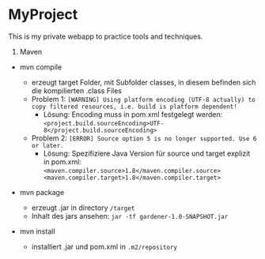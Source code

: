 # MyProject
This is my private webapp to practice tools and techniques.

1. Maven
- mvn compile
    - erzeugt target Folder, mit Subfolder classes, in diesem befinden sich die kompilierten .class Files 
    - Problem 1:
    `[WARNING] Using platform encoding (UTF-8 actually) to copy filtered resources, i.e. build is platform dependent!`
        - Lösung: Encoding muss in pom.xml festgelegt werden:
    `<project.build.sourceEncoding>UTF-8</project.build.sourceEncoding>`
    - Problem 2: 
    `[ERROR] Source option 5 is no longer supported. Use 6 or later.`
        - Lösung: Spezifiziere Java Version für source und target explizit in pom.xml: 
    `<maven.compiler.source>1.8</maven.compiler.source>
     <maven.compiler.target>1.8</maven.compiler.target>`
- mvn package
    - erzeugt .jar in directory `/target`
    - Inhalt des jars ansehen: `jar -tf gardener-1.0-SNAPSHOT.jar`
    
- mvn install
    - installiert .jar und pom.xml in `.m2/repository`
    
    
